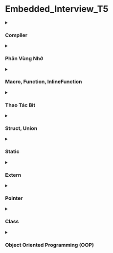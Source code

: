 
# **Embedded_Interview_T5**
<details>
	<summary><h3>Compiler</h3></summary>
	
Dịch từ ngôn ngữ do lập trình viên viết (C/C++, PHP, HTML,... ) sang ngôn ngữ máy.
 - **Quá trình Compiler:**
 
Đầu tiên bắt đầu từ file `(*.c/*.h)`(được gọi là *Sources file*).
Sau khi qua quá trình tiền xử lý (**preprocessor**) sẽ biến file `(*.c/*.h)` thành một file `(*.i)`(được gọi là *Preprocessed Sources*).

:star: Trong quá trình **Preprocessor** xảy ra thì nó sẽ tìm những file đã được thêm vào bằng `#include` và copy hết những member của những file đó rồi bỏ vào file có khai báo `#include`. Với `#define`, ở đâu được định nghĩa `define` thì ở đó `define` sẽ được gán thay thế vào. Còn những comment thì sẽ được bỏ.

Tiếp theo là quá trình **Compiler** sẽ biến file `(*.i)` thành file `(*.s)` (được gọi là Assemply Code(.s)).

Tiếp đến là quá trình **Assembler** sẽ biến file `(*.s)` thành file `(*.o)` (được gọi là Object files).

Kế tiếp là quá trình **Linker** sẽ kết hợp file `(*.o)` và các `Libraries` lại với nhau tạo thành file `(*.exe)` (được gọi Executable) chạy trên window.
</details>

<details>
	<summary><h3>Phân Vùng Nhớ</h3></summary>

Chương trình sẽ chạy trên RAM, lưu trữ là lưu trữ trên ROM.
Trong quá trình chạy ở trên RAM thì RAM sẽ chia ra 5 phân vùng nhớ.

| Stack | 
| :--- | 
| ---------|
| Heap |
| Data | 
| Bss |
| Text|

**1. Phân vùng nhớ Text**: chỉ được Read chứ không được Write data Và lưu thêm một biến nữa gọi là biến hằng số **( const)**.

**2. Phân vùng nhớ Data**: có thể được Read và Write data, chứa biến toàn cục (là biến nằm ngoài các function ) hoặc biến static với giá trị khởi tạo khác không. Được giải phóng khi kết thúc chương trình.

**3. Phân vùng nhớ Bss**: có thể được Read và Write, chứa biến toàn cục hoặc biến static với giá trị khởi tạo bằng không hoặc không khởi tạo. Được giải phóng khi kết thúc chương trình.

**4. Phân vùng nhớ Stack**: có thể được Read và Write, được sử dụng cấp phát có biến local ( Biến local chỉ tồn tại trong hàm mà biến được khai báo, đôi khi, biến local được gọi là biến tự động (auto) bởi vì các biến được tự động sinh ra khi hàm được thực hiện và sẽ tự động biến mất khi kết thúc hàm.), input parameter của hàm,... Được giải phóng khi ra khỏi block code/hàm.

**5. Phân vùng nhớ Heap**: có thể được Read và Write, được sử dụng cấp phát bộ nhớ động như: Malloc, Calloc, Realloc,...Được giải phóng khi gọi hàm `free()`

:star: Cấp phát động:
- `malloc` là tạo một mảng ban đầu. Cú pháp:
```c
uint8_t *ptr = (uint8_t *)malloc(sizeof (uint8_t) * size);
```
- `realloc` là để tăng giảm thay đổi kích thước của mảng. Cú pháp:
```c
  ptr = (uint8_t *)realloc(ptr, sizeof(uint8_t) * size);
```
</details>

<details>
	<summary><h3>Macro, Function, InlineFunction</h3></summary>
	<ul>
		<details>
			<summary>Macro</summary>

Được diễn ra ở quá trình tiền xử lý. Bản chất của Macro là thay thế đoạn code được khai báo macro `#define` vào bất cứ chỗ nào xuất hiện macro đó.

Macro không phải là hàm cũng không phải là biến nó chỉ là một định nghĩa.

Khi dùng Macro thì cái size của chương trình sẽ lớn. Nhưng tốc độ xử lý nhanh.
- Ví dụ:
Ta có file `main.c` có khai báo Macro như sau:
```c
#define MAX 100

int main(int argc, char const *argv[])
{
    printf("MAX = %d", MAX);

    uint8_t a = MAX + 50;

    return 0;
} 
```
Sau khi qua quá trình tiền xử lý, thì trong file `main.i` , ở đâu có chứ **MAX** thì sẽ được thay thế bằng **100**.
```c
int main(int argc, char const *argv[])
{
    printf("MAX = %d", 100);

    uint8_t a = 100 + 50;

    return 0;
}
```
- Ngoài ra thì Macro còn có thể định nghĩa được một hàm theo kiểu Macro
```c
#define SUM(a,b) a+b 

int main(int argc, char const *argv[])
{
    printf("Tong a va b = %d\n", SUM(9,10));

    return 0;
} 
```
Thì trong file `main.i` nó cũng thay thế **SUM(9,10)** bằng **9+10**
```c
int main(int argc, char const *argv[])
{
    printf("Tong a va b = %d\n", 9+10);
    
    return 0;
}
```
- Còn có thể viết như thế này: 
```c
#define CREATE(Ten_ham, noi_dung)    \
void Ten_ham(){                      \
    printf("%s\n", noi_dung);        \
}
// Ở trong Macro để viết chương trình có thể xuống dòng thì ta dùng dấu `\`.
CREATE(test,"Day la ham Macro");

int main(int argc, char const *argv[])
{
    test();
    return 0;
} 
```
Như ta thấy khi qua quá trình tiền xử lý thì trong file `main.i` nó sẽ tạo ra một hàm.
```c
void test(){
   printf("%s\n", "Day la ham Macro"); 
   }

int main(int argc, char const *argv[])
{
    test();
    return 0;
}
```
</details>

***

<details>
	 <summary>Function</summary>
 Cách một hàm hoạt động với vi xử lý là 8bit (1byte) ta xem hình dưới đây:

![](https://i.imgur.com/EwfiXUw.png)

Giả sử hàm main() chạy từ 0x01 đến 0x08 và chương trình con void A() có địa chỉ là 0xc1 đến 0xc6, A() trong hàm main có địa chỉ là 0x03

Thì khi ta chạy hàm main thì chạy đến 0x02 thì gặp A() (ở địa chỉ 0x03) thì nó sẽ chạy hết 0x02 sau đó lưu địa chỉ tiếp theo vào Stack Pointer (là lưu 0x03 vào stack pointer).

Sau đó nó trỏ con trỏ PC đến chương trình con void A() đồng thời thì Programe Couter cũng đc gán địa chỉ 0xc1 của chương trình con và chạy cho đến 0xc6. Sau khi thực hiện hết hàm void A() thì sẽ vào lại Stack Pointer để lấy địa chỉ 0x03 ra để gán cho Programe Couter và lúc này Programe Couter sẽ bằng 0x03, đếm tiếp 0x04,...0x08 

Chức năng của Stack Pointer và Programe Couter (bộ đếm chương trình):
Khi Programe Couter đang chạy, đột ngột chuyển đến một địa chỉ (x) không theo quy luật thì lúc đó Programe Couter sẽ lưu địa chỉ tiếp theo mà Programe Couter đang đếm vào Stack Pointer. Và lúc đó sẽ trỏ Programe Couter đến địa chỉ (x).

Sau khi thực hiện xong thì vào Stack Pointer để lấy địa chỉ đã lưu và gán cho Programe Couter. Sau đó Programe Couter sẽ tiếp tục đếm.

:star: Function bình thường là một địa chỉ cố định và phải cần sử dụng Programe Couter và Stack Pointer để trỏ được con trỏ PC. Suy ra làm cho tốc độ xử lý của chương trình chậm. Size sẽ nhỏ.
</details>

***

<details>
	<summary>Inline Function</summary>

- Qua quá trình Compiler thì được build qua mã máy lúc này máy tính đã hiểu được chương trình rồi. Thì chỉ cần gán cái đoạn chương trình (mã máy) vào đúng cái vị trí mà hàm được gọi. Nên vẫn theo quy luật của Programe Couter, chạy từ trên xuống dưới chứ ko cần phải trỏ.

- Làm cho kích thước của file lớn hơn nhưng tốc độ xử lý sẽ nhanh hơn.
</details>

***

</ul>
</details>

<details>
	<summary><h3>Thao Tác Bit</h3></summary>
- **AND: x = y & z;

| A| B | A & B |
| :--- | :--- | :-
| 0 | 0 | 0 | 
| 1 | 0 | 0 | 
| 0 | 1 | 0 |
| 1 | 1 | 1 |

- **NOT: x = ~ y;

| A| ~A |
| :--- | :--- 
| 0 | 1 | 
| 1 | 0 | 

- **OR: x = y | z;

| A| B | A OR B |
| :--- | :--- | :-
| 0 | 0 | 0 | 
| 1 | 0 | 1 | 
| 0 | 1 | 1 | 
| 1 | 0 | 1 | 

- **XOR: x = y ^ z;

| A| B | A ^ B |
| :--- | :--- | :-
| 0 | 0 | 0 | 
| 1 | 0 | 1 | 
| 0 | 1 | 1 | 
| 1 | 0 | 0 | 

- **Dịch Bit: >> (Dịch phải)**(là bỏ n Bit từ phải sang trái và thêm n Bit 0 vào từ trái sang phải ) và **<< (Dịch trái)**(Là bỏ n Bit từ trái sang phải và thêm n Bit 0 vào từ phải sang trái).

**:star: Xóa Bit 1 -> 0**
Cho portA = 0b11111111, đếm bit 0 đến bit 7 từ trái sang phải. Muốn xóa bit thứ n ta làm như sau:
```c
portA &=  ~(0b10000000 >> n);
```
ngược lại nếu đếm bit 0 đến bit 7 từ phải sang trái thì ra làm như sau:
```c
portb &=  ~(1 << pin);
```
**:star: Đặt Bit 0 -> 1**

Cho portB = 0b00000000, đếm bit 0 đến bit 7 từ trái sang phải. Muốn xóa bit thứ n ta làm như sau:
```c
portB |= (0b10000000 >> n);
```
ngược lại nếu đếm bit 0 đến bit 7 từ phải sang trái thì ra làm như sau:
```c
portb |= (1 << pin);
```
**:star: Đặt Bit 0 -> 1**
Cho portD = 0bxxxxxxxx, đếm bit 0 đến bit 7 từ trái sang phải. Muốn đặt lại bit thứ n, ta làm như sau
```c
portD ^= (0b100000000 >> n);
```
ngược lại nếu đếm bit 0 đến bit 7 từ phải sang trái thì ta làm như sau:
```c
portD ^= (1 << n);
```
</details>

<details>
	<summary><h3>Struct, Union</h3></summary>
	<ul>
		<details>
	<summary>Struct</summary>
- Là kiểu dữ liệu do người dùng tự định nghĩa.
- Kích thước của Struct là bằng tổng kích thước của các member cộng lại cộng thêm bộ nhớ đệm (nếu có).
- Cách khai báo và cách tính kích thước của Struct:
```c
struct mang{ 
// trong các member thì 64 bit (8 byte) là lớn nhất nên một lần quét sẽ là 8 byte 
    uint8_t arr[7];   //lần quét thứ nhất: 1*7 = 7 + 1 byte bộ nhớ đệm
    uint64_t arr2[6]; //lần quét thứ hai: 8*6 = 48
    uint16_t arr3[2]; //lần quét thứ ba: 2*2 = 4 + 4 byte bộ nhớ đệm
    uint8_t arr4[4];  //1*4 = 4 mà ở lần quét thứ ba còn dư 4 byte bộ nhớ đệm nên arr4[4] được cộng vào lần thứ ba.
}; // tổng size của struct mang là 64
```
</details>

***

<details>
	<summary>Union</summary>
- Là kiểu dữ liệu do người dùng tự định nghĩa.  
- Kích thước của Union là kích thước của member lớn nhất có trong Union.
- Union là bộ nhớ dùng chung nên khi thay đổi giá trị của một member này thì sẽ ảnh hưởng đến kết quả của những member khác.
- Ứng dụng của Union trong thực tế là thiết kế một kiểu dữ liệu mà chỉ được phép chọn 1 trong đó.
</details>

***

</ul>
</details>

<details>
	<summary><h3>Static</h3></summary>
- **Static cục bộ:** Khi một biến cục bộ được khai báo với từ khóa Static. Thì biến đó sẽ chỉ khỏi tạo một lần duy nhất và tồn tại suốt thời gian chạy chương trình. Giá trị của nó không bị mất đi ngay cả khi kết thúc hàm. Tuy nhiên khác với biến toàn cục có thể gọi trong tất cả mọi nơi trong chương trình, thì biến cục bộ Static chỉ có thể được gọi trong nội bộ hàm khỏi tạo ra nó. Mỗi lần hàm được gọi, giá trị của biến chính bằng giá trị tại lần gần nhất hàm được gọi.
- **Static toàn cục:** Biến toàn cục Static sẽ chỉ có thể được truy cập và sử dụng trong file khai báo nó, các file khác không có cách nào truy cập được. 
</details>

<details>
	<summary><h3>Extern</h3></summary>
-	Thông một biến từ một file khác sang cái file mà mình muốn.
-	Khi khai báo từ khóa Extern thì mình sẽ không được gán giá trị cho nó.
-	Khi dùng Extern thì 2 biến khác file là 1, nó được trỏ tới cùng 1 vùng nhớ.
</details>

<details>
	<summary><h3>Pointer</h3></summary>
	
### Các loại con trỏ:
- ***Con trỏ NULL:*** Con trỏ NULL là con trỏ lưu địa chỉ 0x00000000. Tức địa chỉ bộ nhớ 0, có ý nghĩa đặc biệt, cho biết con trỏ không trỏ vào đâu cả.
	```c
	int *p1; //con trỏ chưa khởi tạo, vẫn trỏ đến một vùng nhớ rác nào đó không xác định
	int *p2 = NULL; //con trỏ null không trỏ đến vùng nhớ nào
	int *p3 = null; // Lỗi "null" phải viết in hoa
	```
- ***Con trỏ đến con trỏ(pointer to pointer):*** Con trỏ này dùng để lưu địa chỉ của con trỏ khác.
	```c
	int a = 10;
    int *p1 = &a;   // *p1 = *&a = a  
    int **p2 = &p1; //**p2 = *&p1 = p1

    printf("Gia tri cua x: %d\n", *p1);
    printf("Dia chi cua x: %p\n", p1); 
    printf("Gia tri cua p1: %d\n", **p2); 
    printf("Dia chi cua p1: %p\n", p2);
 	return 0; 
	```
- ***Con trỏ hằng (Constant Pointers):*** Không thể thay đổi giá trị mà nó trỏ tới, nhưng có thể thay đổi địa chỉ mà nó trỏ tới.

```c
int a = 10; 
const int *ptr = &num; //thay đổi được địa chỉ của a nhưng không thay đổi được giá trị '10' của a
```

- ***Con trỏ void (Void Pointers):*** Con trỏ void có thể trỏ tới bất kỳ kiểu dữ liệu nào, nhưng khi xuất ra giá trị thì phải ép kiểu.
```c
    int i = 10;
    char c = 'A';
    void *p; // con trỏ void là con trỏ đặt biệt nó có thể trỏ đến mọi địa chỉ nhưng ko in ra giá trị được
    // để lấy giá trị được thì phải ép kiểu 
    p = &i;
    printf("i = %d\n", *(int *)p);
    p = &c;
    printf("c = %c\n", *(char *)p);
    p = &tong; 
    ((void(*)(int, int))p)(4,3);
```
- ***Con trỏ hàm (Function Pointers):*** Dùng để lưu trữ và gọi các hàm thông qua con trỏ.
	```c
	void tong(int a, int b){
    printf("Tong %d va %d = %d\n", a, b, a + b);
    }
	int main() {
        void(* ptr)(int, int) = NULL;
	    ptr = &tong;
        ptr(9,7);
		return 0;
	}

	```
- ***Con trỏ hàm parameter (Function Pointer Parameters):*** Truyền một hàm như một tham số cho một hàm khác.
    ```c++
    void tong(int a, int b){
        printf("Tong %d va %d = %d\n", a, b, a + b);
    }

    void tinhToan(int a, int b, void( *phepTinh)(int, int)){
        printf("Chuong trinh toan:\n");
    phepTinh(a, b);
    }

    int main() {
	    tinhToan(2,3,tong);
	    return 0;
    }
    ```
#### Lưu ý khi sử dụng con trỏ
- Khi khởi tạo con trỏ NULL: Chữ NULL phải viết hoa, viết thường null sẽ bị lỗi.
- Không nên sử dụng con trỏ khi chưa được khởi tạo: Kết quả tính toán có thể sẽ phát sinh những lỗi không lường trước được nếu chưa khởi tạo con trỏ.
- Sử dụng biến con trỏ sai cách.
</details>

<details>
	<summary><h3>Class</h3></summary>
	- Class là kiểu dữ liệu do người dùng tự định nhưng nó khác với Struct về nhiều thứ. Địa chỉ của một object sẽ bằng địa chỉ member đầu tiên của nó. <br>
	- Cấu trúc của một Class sẽ gồm: Đầu tiền là class, sau đó là tên class, tiếp theo là phạm vi truy cập, rồi tới member ( member có thể là variable, hàm, array ).<br>
	- Phạm vi truy cập:
		<ul>
			public: được truy cập từ bên ngoài vào một cách tùy ý là cho phép bên ngoài nhìn thấy và có thể sử dụng một cách trực <br>
			private: chỉ có thể được nhìn thấy và sử dụng ở bên trong nội bộ của class đó thôi <br>
			protected: Class con kế thừa có thể sử dụng member trong protected 
		</ul>
  	- Constructor: tên khai báo của nó sẽ trùng với tên Class, thường được code đầu tiền và nằm trong public, nó có thể có tham số đầu vào hoặc ko có tham số đầu vào. Khi tạo một object thì constructor sẽ khởi tạo đầu tiền. Ứng dụng là khi muốn set thông số khỏi tạo thông số đầu tiên<br>
   	:star: Kế thừa public: có thể ghi đề<br>
	Static trong Class cần phải khởi tạo một lần đầu để nó lấy địa chỉ đó để nó làm địa chỉ cố định nếu không sẽ bị lỗi (khi đó biến được gán từ khóa Static sẽ là biến có địa chỉ dùng chung cho tất cả object trỏ vào biến đó.<br>
 	- Khai báo Class:
  
  ```c++
	 class SinhVien(){
		public:				// được gọi là phạm vi truy cập
			int tuoi;		// được gọi là property
			int lop;
			void desplay();		// được gọi là methor 
 	};	
 ```
	
</details>

<details>
	<summary><h3>Object Oriented Programming (OOP)</h3></summary>
</details>

